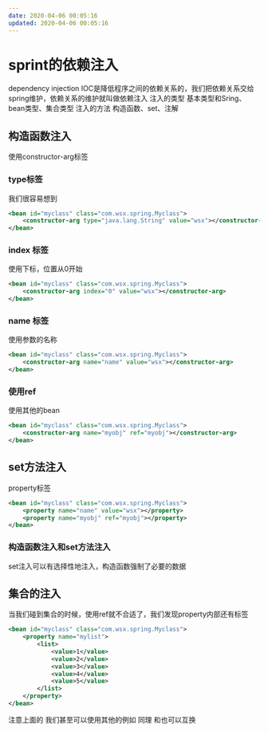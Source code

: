 ```yaml
---
date: 2020-04-06 00:05:16
updated: 2020-04-06 00:05:16
---
```




# sprint的依赖注入
 dependency injection
 IOC是降低程序之间的依赖关系的，我们把依赖关系交给spring维护，依赖关系的维护就叫做依赖注入
 注入的类型 基本类型和Sring、 bean类型、集合类型
 注入的方法 构造函数、set、注解
<!-- more -->
## 构造函数注入
 使用constructor-arg标签
### type标签
 我们很容易想到
```xml
<bean id="myclass" class="com.wsx.spring.Myclass">
    <constructor-arg type="java.lang.String" value="wsx"></constructor-arg>
</bean>
```

### index 标签
 使用下标，位置从0开始
```xml
<bean id="myclass" class="com.wsx.spring.Myclass">
    <constructor-arg index="0" value="wsx"></constructor-arg>
</bean>
```
### name 标签
 使用参数的名称
```xml
<bean id="myclass" class="com.wsx.spring.Myclass">
    <constructor-arg name="name" value="wsx"></constructor-arg>
</bean>
```
### 使用ref
 使用其他的bean
```xml
<bean id="myclass" class="com.wsx.spring.Myclass">
    <constructor-arg name="myobj" ref="myobj"></constructor-arg>
</bean>
```

## set方法注入
 property标签
```xml
<bean id="myclass" class="com.wsx.spring.Myclass">
    <property name="name" value="wsx"></property>
    <property name="myobj" ref="myobj"></property>
</bean>
```

### 构造函数注入和set方法注入
 set注入可以有选择性地注入，构造函数强制了必要的数据

## 集合的注入
 当我们碰到集合的时候，使用ref就不合适了，我们发现property内部还有标签
```xml
<bean id="myclass" class="com.wsx.spring.Myclass">
    <property name="mylist">
        <list>
            <value>1</value>
            <value>2</value>
            <value>3</value>
            <value>4</value>
            <value>5</value>
        </list>
    </property>
</bean>
```
 注意上面的<list> 我们甚至可以使用其他的例如<set> <array>
 同理<map> 和<prop>也可以互换